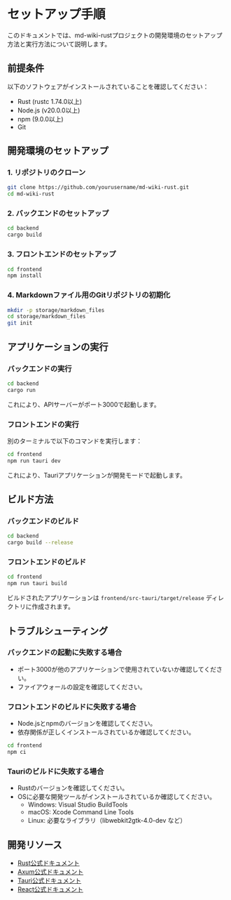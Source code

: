 # セットアップ手順

このドキュメントでは、md-wiki-rustプロジェクトの開発環境のセットアップ方法と実行方法について説明します。

## 前提条件

以下のソフトウェアがインストールされていることを確認してください：

- Rust (rustc 1.74.0以上)
- Node.js (v20.0.0以上)
- npm (9.0.0以上)
- Git

## 開発環境のセットアップ

### 1. リポジトリのクローン

```bash
git clone https://github.com/yourusername/md-wiki-rust.git
cd md-wiki-rust
```

### 2. バックエンドのセットアップ

```bash
cd backend
cargo build
```

### 3. フロントエンドのセットアップ

```bash
cd frontend
npm install
```

### 4. Markdownファイル用のGitリポジトリの初期化

```bash
mkdir -p storage/markdown_files
cd storage/markdown_files
git init
```

## アプリケーションの実行

### バックエンドの実行

```bash
cd backend
cargo run
```

これにより、APIサーバーがポート3000で起動します。

### フロントエンドの実行

別のターミナルで以下のコマンドを実行します：

```bash
cd frontend
npm run tauri dev
```

これにより、Tauriアプリケーションが開発モードで起動します。

## ビルド方法

### バックエンドのビルド

```bash
cd backend
cargo build --release
```

### フロントエンドのビルド

```bash
cd frontend
npm run tauri build
```

ビルドされたアプリケーションは `frontend/src-tauri/target/release` ディレクトリに作成されます。

## トラブルシューティング

### バックエンドの起動に失敗する場合

- ポート3000が他のアプリケーションで使用されていないか確認してください。
- ファイアウォールの設定を確認してください。

### フロントエンドのビルドに失敗する場合

- Node.jsとnpmのバージョンを確認してください。
- 依存関係が正しくインストールされているか確認してください。

```bash
cd frontend
npm ci
```

### Tauriのビルドに失敗する場合

- Rustのバージョンを確認してください。
- OSに必要な開発ツールがインストールされているか確認してください。
  - Windows: Visual Studio BuildTools
  - macOS: Xcode Command Line Tools
  - Linux: 必要なライブラリ（libwebkit2gtk-4.0-dev など）

## 開発リソース

- [Rust公式ドキュメント](https://www.rust-lang.org/ja/learn)
- [Axum公式ドキュメント](https://docs.rs/axum)
- [Tauri公式ドキュメント](https://tauri.app/v1/guides)
- [React公式ドキュメント](https://reactjs.org/docs/getting-started.html) 